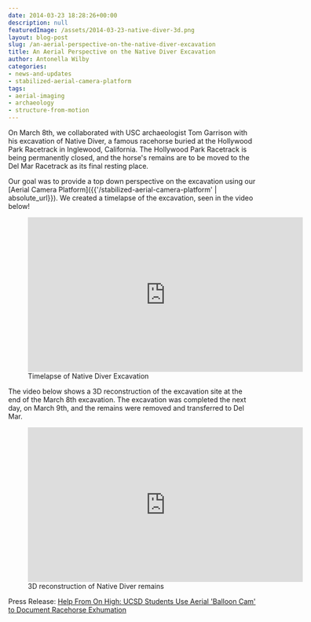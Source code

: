 ```yaml
---
date: 2014-03-23 18:28:26+00:00
description: null
featuredImage: /assets/2014-03-23-native-diver-3d.png
layout: blog-post
slug: /an-aerial-perspective-on-the-native-diver-excavation
title: An Aerial Perspective on the Native Diver Excavation
author: Antonella Wilby
categories:
- news-and-updates
- stabilized-aerial-camera-platform
tags:
- aerial-imaging
- archaeology
- structure-from-motion
---
```

On March 8th, we collaborated with USC archaeologist Tom Garrison with his excavation of Native Diver, a famous racehorse buried at the Hollywood Park Racetrack in Inglewood, California. The Hollywood Park Racetrack is being permanently closed, and the horse's remains are to be moved to the Del Mar Racetrack as its final resting place.

Our goal was to provide a top down perspective on the excavation using our [Aerial Camera Platform]({{'/stabilized-aerial-camera-platform' | absolute_url}}). We created a timelapse of the excavation, seen in the video below!

<figure>
<iframe width="560" height="315" src="https://www.youtube.com/embed/jdPi06WAWFM?si=42OY8XCiHgYUr7ny" title="YouTube video player" frameborder="0" allow="accelerometer; autoplay; clipboard-write; encrypted-media; gyroscope; picture-in-picture; web-share" allowfullscreen></iframe>
<figcaption>Timelapse of Native Diver Excavation</figcaption>
</figure>

The video below shows a 3D reconstruction of the excavation site at the end of the March 8th excavation. The excavation was completed the next day, on March 9th, and the remains were removed and transferred to Del Mar.

<figure>
<iframe width="560" height="315" src="https://www.youtube.com/embed/Tw7VNB5Eo6c?si=MBfCTLKnQQlEeQTn" title="YouTube video player" frameborder="0" allow="accelerometer; autoplay; clipboard-write; encrypted-media; gyroscope; picture-in-picture; web-share" allowfullscreen></iframe>
<figcaption>3D reconstruction of Native Diver remains</figcaption>
</figure>

Press Release: [Help From On High: UCSD Students Use Aerial 'Balloon Cam' to Document Racehorse Exhumation](https://jacobsschool.ucsd.edu/news/release/1496?id=1496)

